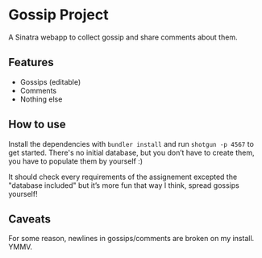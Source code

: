 # Gossip Project

A Sinatra webapp to collect gossip and share comments about them.

## Features

- Gossips (editable)
- Comments
- Nothing else


## How to use

Install the dependencies with `bundler install` and run `shotgun -p 4567` to get
started. There's no initial database, but you don’t have to create them, you
have to populate them by yourself :)

It should check every requirements of the assignement excepted the "database
included" but it’s more fun that way I think, spread gossips yourself!


## Caveats

For some reason, newlines in gossips/comments are broken on my install. YMMV.
